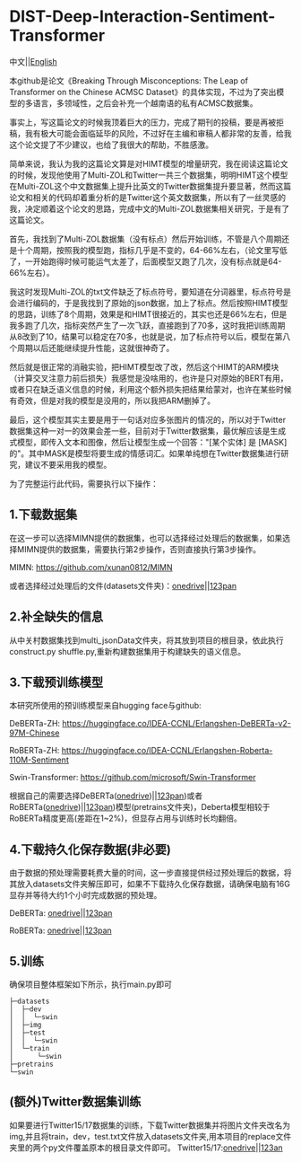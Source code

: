 # DIST-Deep-Interaction-Sentiment-Transformer


中文||[English](https://github.com/triangleXIV/DIST-Deep-Interaction-Sentiment-Transformer/blob/main/README.md)

本github是论文《Breaking Through Misconceptions: The Leap of Transformer on the Chinese ACMSC Dataset》的具体实现，不过为了突出模型的多语言，多领域性，之后会补充一个越南语的私有ACMSC数据集。

事实上，写这篇论文的时候我顶着巨大的压力，完成了期刊的投稿，要是再被拒稿，我有极大可能会面临延毕的风险，不过好在主编和审稿人都非常的友善，给我这个论文提了不少建议，也给了我很大的帮助，不胜感激。

简单来说，我认为我的这篇论文算是对HIMT模型的增量研究，我在阅读这篇论文的时候，发现他使用了Multi-ZOL和Twitter一共三个数据集，明明HIMT这个模型在Multi-ZOL这个中文数据集上提升比英文的Twitter数据集提升要显著，然而这篇论文和相关的代码却着重分析的是Twitter这个英文数据集，所以有了一丝灵感的我，决定顺着这个论文的思路，完成中文的Multi-ZOL数据集相关研究，于是有了这篇论文。

首先，我找到了Multi-ZOL数据集（没有标点）然后开始训练，不管是八个周期还是十个周期，按照我的模型跑，指标几乎是不变的，64-66%左右，（论文里写低了，一开始跑得时候可能运气太差了，后面模型又跑了几次，没有标点就是64-66%左右）。

我这时发现Multi-ZOL的txt文件缺乏了标点符号，要知道在分词器里，标点符号是会进行编码的，于是我找到了原始的json数据，加上了标点。然后按照HIMT模型的思路，训练了8个周期，效果是和HIMT很接近的，其实也还是66%左右，但是我多跑了几次，指标突然产生了一次飞跃，直接跑到了70多，这时我把训练周期从8改到了10，结果可以稳定在70多，也就是说，加了标点符号以后，模型在第八个周期以后还能继续提升性能，这就很神奇了。

然后就是很正常的消融实验，把HIMT模型改了改，然后这个HIMT的ARM模块（计算交叉注意力前后损失）我感觉是没啥用的，也许是只对原始的BERT有用，或者只在缺乏语义信息的时候，利用这个额外损失把结果给蒙对，也许在某些时候有奇效，但是对我的模型是没用的，所以我把ARM删掉了。

最后，这个模型其实主要是用于一句话对应多张图片的情况的，所以对于Twitter数据集这种一对一的效果会差一些，目前对于Twitter数据集，最优解应该是生成式模型，即传入文本和图像，然后让模型生成一个回答："[某个实体] 是 [MASK] 的"。其中MASK是模型将要生成的情感词汇。如果单纯想在Twitter数据集进行研究，建议不要采用我的模型。

为了完整运行此代码，需要执行以下操作：

## 1.下载数据集
在这一步可以选择MIMN提供的数据集，也可以选择经过处理后的数据集，如果选择MIMN提供的数据集，需要执行第2步操作，否则直接执行第3步操作。

MIMN: https://github.com/xunan0812/MIMN

或者选择经过处理后的文件(datasets文件夹)：[onedrive](https://1drv.ms/u/s!Akl56EV1csnmoxnRe49FfF3aBpfb?e=jhp7BC)||[123pan](https://www.123pan.com/s/f3giVv-F1l3H.html)

## 2.补全缺失的信息
从中关村数据集找到multi_jsonData文件夹，将其放到项目的根目录，依此执行construct.py shuffle.py,重新构建数据集用于构建缺失的语义信息。

## 3.下载预训练模型
本研究所使用的预训练模型来自hugging face与github:

DeBERTa-ZH: https://huggingface.co/IDEA-CCNL/Erlangshen-DeBERTa-v2-97M-Chinese

RoBERTa-ZH: https://huggingface.co/IDEA-CCNL/Erlangshen-Roberta-110M-Sentiment

Swin-Transformer: https://github.com/microsoft/Swin-Transformer

根据自己的需要选择DeBERTa([onedrive](https://1drv.ms/u/s!Akl56EV1csnmoxZ9oL-ZCEXMgxMA?e=YEA7Bo))||[123pan](https://www.123pan.com/s/f3giVv-B1l3H.html))或者RoBERTa([onedrive](https://1drv.ms/u/s!Akl56EV1csnmoxdO44_IGvg4Eg2F?e=O9K6ZY))||[123pan](https://www.123pan.com/s/f3giVv-J1l3H.html))模型(pretrains文件夹)，Deberta模型相较于RoBERTa精度更高(差距在1~2%)，但显存占用与训练时长均翻倍。

## 4.下载持久化保存数据(非必要)
由于数据的预处理需要耗费大量的时间，这一步直接提供经过预处理后的数据，将其放入datasets文件夹解压即可，如果不下载持久化保存数据，请确保电脑有16G显存并等待大约1个小时完成数据的预处理。

DeBERTa: [onedrive](https://1drv.ms/u/s!Akl56EV1csnmoxQQbvZzdAfy7GDP?e=eUWK3v)||[123pan](https://www.123pan.com/s/f3giVv-I1l3H.html)

RoBERTa: [onedrive](https://1drv.ms/u/s!Akl56EV1csnmoxMqYytx4Z9BKdGm?e=n4Zeeu)||[123pan](https://www.123pan.com/s/f3giVv-w1l3H.html)

## 5.训练
确保项目整体框架如下所示，执行main.py即可
```
├─datasets
│  ├─dev
│  │  └─swin
│  ├─img
│  ├─test
│  │  └─swin
│  └─train
│      └─swin
├─pretrains
└─swin
```

## (额外)Twitter数据集训练
如果要进行Twitter15/17数据集的训练，下载Twitter数据集并将图片文件夹改名为img,并且将train，dev，test.txt文件放入datasets文件夹,用本项目的replace文件夹里的两个py文件覆盖原本的根目录文件即可。
Twitter15/17:[onedrive](https://1drv.ms/u/s!Akl56EV1csnmoxghAlL0TnfUDZWd?e=cFmm5O)||[123an](https://www.123pan.com/s/f3giVv-w1l3H.html)

